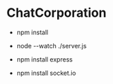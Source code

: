 # ChatCorporation

- npm install
- node --watch ./server.js


- npm install express
- npm install socket.io
